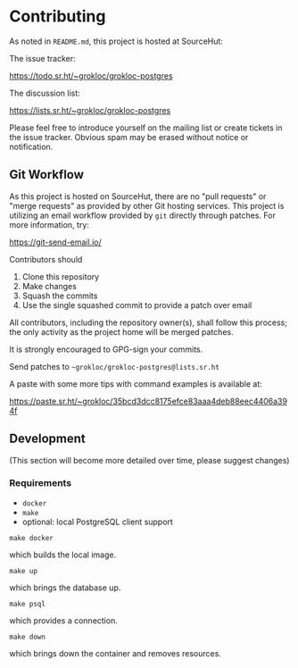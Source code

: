 # Contributing

As noted in `README.md`, this project is hosted at SourceHut:

The issue tracker:

https://todo.sr.ht/~grokloc/grokloc-postgres

The discussion list:

https://lists.sr.ht/~grokloc/grokloc-postgres

Please feel free to introduce yourself on the mailing list or create tickets
in the issue tracker. Obvious spam may be erased without notice or notification.

## Git Workflow

As this project is hosted on SourceHut, there are no "pull requests" or "merge requests"
as provided by other Git hosting services. This project is utilizing an email
workflow provided by `git` directly through patches. For more information, try:

https://git-send-email.io/

Contributors should

1. Clone this repository
2. Make changes
3. Squash the commits
4. Use the single squashed commit to provide a patch over email

All contributors, including the repository owner(s), shall follow this process;
the only activity as the project home will be merged patches.

It is strongly encouraged to GPG-sign your commits.

Send patches to `~grokloc/grokloc-postgres@lists.sr.ht`

A paste with some more tips with command examples is available at:

https://paste.sr.ht/~grokloc/35bcd3dcc8175efce83aaa4deb88eec4406a394f

## Development

(This section will become more detailed over time, please suggest changes)

### Requirements

- `docker`
- `make`
- optional: local PostgreSQL client support

`make docker`

which builds the local image.

`make up`

which brings the database up.

`make psql`

which provides a connection.

`make down`

which brings down the container and removes resources.

